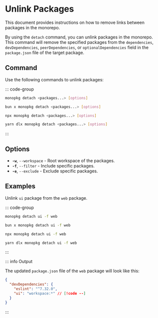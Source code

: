 # Unlink Packages

This document provides instructions on how to remove links between packages in the monorepo.

By using the `detach` command, you can unlink packages in the monorepo. This command will remove the specified packages from the `dependencies`, `devDependencies`, `peerDependencies`, or `optionalDependencies` field in the `package.json` file of the target package.

## Command

Use the following commands to unlink packages:

::: code-group

```bash [Global]
monopkg detach <packages...> [options]
```

```bash [Bun]
bun x monopkg detach <packages...> [options]
```

```bash [NPM]
npx monopkg detach <packages...> [options]
```

```bash [Yarn]
yarn dlx monopkg detach <packages...> [options]
```
:::

## Options

- **`-w`**, `--workspace` - Root workspace of the packages.
- **`-f`**, `--filter` - Include specific packages.
- **`-e`**, `--exclude` - Exclude specific packages.

## Examples

Unlink `ui` package from the `web` package.

::: code-group

```bash [Global]
monopkg detach ui -f web
```

```bash [Bun]
bun x monopkg detach ui -f web
```

```bash [NPM]
npx monopkg detach ui -f web
```

```bash [Yarn]
yarn dlx monopkg detach ui -f web
```

:::

::: info Output

The updated `package.json` file of the `web` package will look like this:

```json
{
  "devDependencies": {
    "eslint": "^7.32.0",
    "ui": "workspace:*" // [!code --]
  }
}
```

:::
